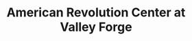 ---
layout: repo
title: "American Revolution Center at Valley Forge"
id: 15104
permalink: repos/15104/
---